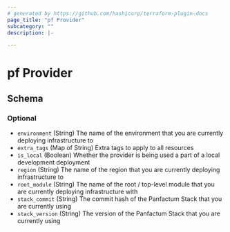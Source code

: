 ```yaml
---
# generated by https://github.com/hashicorp/terraform-plugin-docs
page_title: "pf Provider"
subcategory: ""
description: |-
  
---
```


# pf Provider





<!-- schema generated by tfplugindocs -->
## Schema

### Optional

- `environment` (String) The name of the environment that you are currently deploying infrastructure to
- `extra_tags` (Map of String) Extra tags to apply to all resources
- `is_local` (Boolean) Whether the provider is being used a part of a local development deployment
- `region` (String) The name of the region that you are currently deploying infrastructure to
- `root_module` (String) The name of the root / top-level module that you are currently deploying infrastructure with
- `stack_commit` (String) The commit hash of the Panfactum Stack that you are currently using
- `stack_version` (String) The version of the Panfactum Stack that you are currently using
